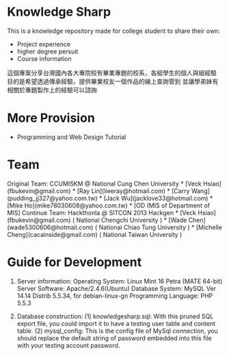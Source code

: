 Knowledge Sharp
===============
This is a knowledge repository made for college student to share their own:
* Project experience
* higher degree persuit
* Course information 

這個專案分享台灣國內各大專院校有畢業專題的校系，各組學生的個人與組經驗
目的是希望透過傳承經驗，提供畢業校友一個作品的線上查詢管到
並讓學弟妹有相關於專題製作上的經驗可以諮詢


More Provision
==============
* Programming and Web Design Tutorial

Team 
==============
<Name>
Original Team: CCUMISKM @ National Cung Chen University

<Member>
* [Veck Hsiao](fbukevin@gmail.com)
* [Ray Lin](lieeray@hotmail.com)
* [Carry Wang](pudding_jj327@yahoo.com.tw)
* [Jack Wu](jacklove33@hotmail.com)
* [Mike Ho](mike78030608@yahoo.com.tw)
* [OD (MIS of Department of MIS]

<Name>
Continue Team: Hackthonla @ SITCON 2013 Hackgen

<Members>
* [Veck Hsiao](fbukevin@gmail.com) ( National Chengchi University )   
* [Wade Chen](wade5300606@hotmail.com) ( National Chiao Tung University )
* [Michelle Cheng](cacainside@gmail.com) ( National Taiwan University )


Guide for Development
==============
1. Server information:
Operating System:       Linux Mint 16 Petra (MATE 64-bit)
Server Software:        Apache/2.4.6(Ubuntu)
Database System:        MySQL Ver 14.14 Distrib 5.5.34, for debian-linux-gn
Programming Language:   PHP 5.5.3

2. Database construction:
    (1) knowledgesharp.sql: With this pruned SQL export file, you could import it to have a testing user table and content table. 
    (2) mysql_config: This is the config file of MySql connection, you should replace the default string of password embedded into this file with your testing account password.

